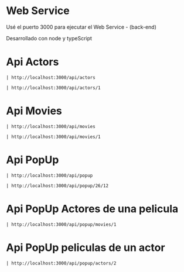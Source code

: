 # Web Service

Usé el puerto 3000 para ejecutar el Web
Service - (back-end)

Desarrollado con node y typeScript

# Api Actors

    | http://localhost:3000/api/actors

    | http://localhost:3000/api/actors/1

# Api Movies

    | http://localhost:3000/api/movies

    | http://localhost:3000/api/movies/1

# Api PopUp

    | http://localhost:3000/api/popup

    | http://localhost:3000/api/popup/26/12

# Api PopUp Actores de una pelicula

    | http://localhost:3000/api/popup/movies/1

# Api PopUp peliculas de un actor

    | http://localhost:3000/api/popup/actors/2


